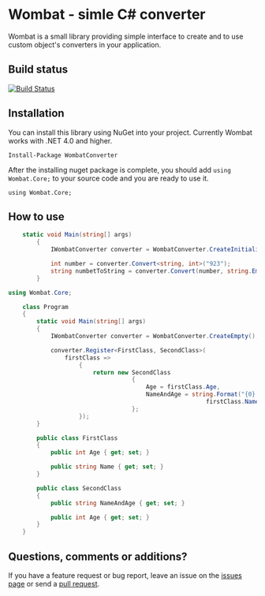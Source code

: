 # Wombat - simle C# converter
Wombat is a small library providing simple interface to create and to use custom object's converters in your application.

## Build status
[![Build Status](https://travis-ci.org/ExaurovNM/Wombat.svg?branch=master)](https://travis-ci.org/ExaurovNM/Wombat)

## Installation
You can install this library using NuGet into your project. Currently Wombat works with .NET 4.0 and higher.

    Install-Package WombatConverter

After the installing nuget package is complete, you should add `using Wombat.Core;` to your source code and you are ready to use it.
	
    using Wombat.Core;

## How to use
```c#
	static void Main(string[] args)
        {
            IWombatConverter converter = WombatConverter.CreateInitialized();

            int number = converter.Convert<string, int>("923");
            string numbetToString = converter.Convert(number, string.Empty);
        }
```

```c#
using Wombat.Core;

    class Program
    {
        static void Main(string[] args)
        {
            IWombatConverter converter = WombatConverter.CreateEmpty();

            converter.Register<FirstClass, SecondClass>(
                firstClass =>
                    {
                        return new SecondClass
                                   {
                                       Age = firstClass.Age,
                                       NameAndAge = string.Format("{0} are {1} years old",
                                                        firstClass.Name, firstClass.Age)
                                   };
                    });
        }

        public class FirstClass
        {
            public int Age { get; set; }

            public string Name { get; set; }
        }

        public class SecondClass
        {
            public string NameAndAge { get; set; }

            public int Age { get; set; }
        }
    }
```

## Questions, comments or additions?

If you have a feature request or bug report, leave an issue on the [issues page](https://github.com/ExaurovNM/Wombat/issues) or send a [pull request](https://github.com/ExaurovNM/Wombat/pulls).
